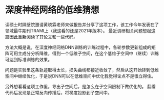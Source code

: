 # 深度神经网络的低维猜想

读硕士时隔壁院邀请黄晓霖老师来做报告并分享了这项工作，该工作今年发表在了领域最牛期刊TRAMI上（我这看的还是2021年版本）。
最近调研相关问题想起这篇因此重新阅读了其论文和一些代码。

方法大概是说，在深度神经网络DNN训练的训练过程中，各轮参数更新组成的矩阵可用主成分分析降维，得到一个低维子空间，在这个低维子空间中（继续）训练可达到标准训练的效果。

问题是实验里这条轨迹取得太长，损失曲线都接近收敛了，然后从这开始转到低维空间中继续优化，于是说DNN可以在低维空间中优化我觉得论点不是很立得住。

另外想看看这项工作里，导出子空间后，是怎么在子空间限制下做优化的。
翻看代码后发现是正常反向传播后，将梯度投影到子空间中。
